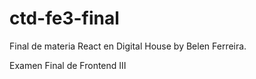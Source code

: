 # ctd-fe3-final
Final de materia React en Digital House by Belen Ferreira.

Examen Final de Frontend III


